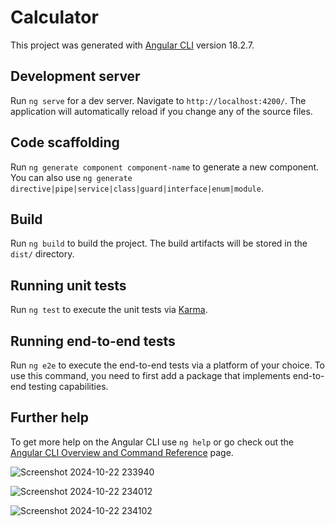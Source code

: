 # Calculator

This project was generated with [Angular CLI](https://github.com/angular/angular-cli) version 18.2.7.

## Development server

Run `ng serve` for a dev server. Navigate to `http://localhost:4200/`. The application will automatically reload if you change any of the source files.

## Code scaffolding

Run `ng generate component component-name` to generate a new component. You can also use `ng generate directive|pipe|service|class|guard|interface|enum|module`.

## Build

Run `ng build` to build the project. The build artifacts will be stored in the `dist/` directory.

## Running unit tests

Run `ng test` to execute the unit tests via [Karma](https://karma-runner.github.io).

## Running end-to-end tests

Run `ng e2e` to execute the end-to-end tests via a platform of your choice. To use this command, you need to first add a package that implements end-to-end testing capabilities.

## Further help

To get more help on the Angular CLI use `ng help` or go check out the [Angular CLI Overview and Command Reference](https://angular.dev/tools/cli) page.

![Screenshot 2024-10-22 233940](https://github.com/user-attachments/assets/a756fbb1-303d-4259-9bfa-b5fd19b04647)

![Screenshot 2024-10-22 234012](https://github.com/user-attachments/assets/e310dd80-1a52-4693-802a-18eb57a947ca)

![Screenshot 2024-10-22 234102](https://github.com/user-attachments/assets/325c12f4-8b34-4c31-859a-42ba4d47637b)




